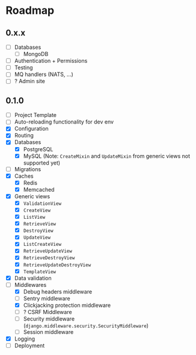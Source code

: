 # Roadmap

## 0.x.x

- [ ] Databases
    - [ ] MongoDB
- [ ] Authentication + Permissions
- [ ] Testing
- [ ] MQ handlers (NATS, ...)
- [ ] ? Admin site

## 0.1.0

- [ ] Project Template
- [ ] Auto-reloading functionality for dev env
- [x] Configuration
- [x] Routing
- [x] Databases
    - [x] PostgreSQL
    - [x] MySQL (Note: `CreateMixin` and `UpdateMixin` from generic views not supported yet)
- [ ] Migrations
- [x] Caches
    - [x] Redis
    - [x] Memcached
- [x] Generic views
    - [x] `ValidationView`
    - [x] `CreateView`
    - [x] `ListView`
    - [x] `RetrieveView`
    - [x] `DestroyView`
    - [x] `UpdateView`
    - [x] `ListCreateView`
    - [x] `RetrieveUpdateView`
    - [x] `RetrieveDestroyView`
    - [x] `RetrieveUpdateDestroyView`
    - [x] `TemplateView`
- [x] Data validation
- [ ] Middlewares
    - [x] Debug headers middleware
    - [ ] Sentry middleware
    - [x] Clickjacking protection middleware
    - [ ] ? CSRF Middleware
    - [ ] Security middleware (`django.middleware.security.SecurityMiddleware`)
    - [ ] Session middleware
- [x] Logging
- [ ] Deployment
